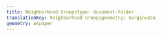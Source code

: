 ```yaml
---
title: Neighborhood Groupstype: document-folder
translationKey: Neighborhood Groupsgeometry: margin=2cm
geometry: a4paper
---
```

